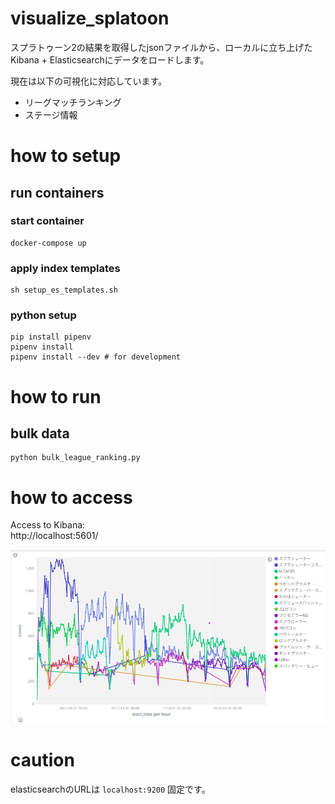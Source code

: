 visualize_splatoon
====

スプラトゥーン2の結果を取得したjsonファイルから、ローカルに立ち上げたKibana + Elasticsearchにデータをロードします。

現在は以下の可視化に対応しています。  

* リーグマッチランキング
* ステージ情報

# how to setup

## run containers

### start container

```
docker-compose up
```

### apply index templates

```
sh setup_es_templates.sh
```

### python setup

```
pip install pipenv
pipenv install
pipenv install --dev # for development
```

# how to run

## bulk data

```
python bulk_league_ranking.py
```

# how to access

Access to Kibana:  
http://localhost:5601/

![splatoon](./splatoon_stats.png)

# caution

elasticsearchのURLは `localhost:9200` 固定です。


